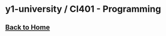 # y1-university / CI401 - Programming

## [Back to Home](https://github.com/summerysaturn/y1-university)
